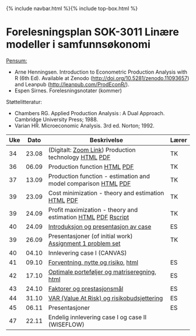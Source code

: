 {% include navbar.html %}{% include top-box.html %}
# Forelesningsplan  SOK-3011 Linære modeller i samfunnsøkonomi 

[Pensum:](https://bibsys-c.alma.exlibrisgroup.com/leganto/readinglist/searchlists/12268731710002205)

* Arne Henningsen. Introduction to Econometric Production Analysis with R (6th Ed). Available at Zenodo (http://doi.org/10.5281/zenodo.11093657) and Leanpub (http://leanpub.com/ProdEconR/).
* Espen Sirnes. Forelesningsnotater (kommer)

Støttelitteratur:
* Chambers RG. Applied Production Analysis : A Dual Approach. Cambridge University Press; 1988.
* Varian HR. Microeconomic Analysis. 3rd ed. Norton; 1992.

| Uke | Dato       | Beskrivelse                | Lærer   |
|-----|------------|----------------------------|---------|
| 34  | 23.08 | (Digitalt: [Zoom Link](https://oslomet.zoom.us/j/66554734546?pwd=RfzBIvxkWBTcS5Rx2W4KsYpNxZlu8y.1)) Production technology [HTML](https://uit-sok-3011-h24.github.io/tapaslectures/lecture4/apa4.html) [PDF](https://uit-sok-3011-h24.github.io/tapaslectures/lecture1/apa1.pdf)| TK |
| 36  | 06.09 | Production function [HTML](https://uit-sok-3011-h24.github.io/tapaslectures/lecture4/apa4.html)  [PDF](https://uit-sok-3011-h24.github.io/tapaslectures/lecture2/apa2.pdf)| TK |
| 37  | 13.09 | Production function - estimation and model comparison [HTML](https://uit-sok-3011-h24.github.io/tapaslectures/lecture4/apa4.html)  [PDF](https://uit-sok-3011-h24.github.io/tapaslectures/lecture3/apa3.pdf) | TK |
| 39  | 23.09 | Cost minimization - theory and estimation [HTML](https://uit-sok-3011-h24.github.io/tapaslectures/lecture4/apa4.html)  [PDF](https://uit-sok-3011-h24.github.io/tapaslectures/lecture4/apa4.pdf) | TK |
| 39  | 24.09 | Profit maximization - theory and estimation [HTML](https://uit-sok-3011-h24.github.io/tapaslectures/lecture4/apa4.html)  [PDF](https://uit-sok-3011-h24.github.io/tapaslectures/lecture4/apa4.pdf) [Rscript](https://uit-sok-3011-h24.github.io/tapaslectures/lecture4/allcodes.R) | TK |
| 40  | 24.09 | [Introduksjon og presentasjon av case](finans/1-introduksjon.html)| ES|
| 39  | 26.09 | Presentasjoner (of initial work) [Assignment 1 problem set](https://uit-sok-3011-h24.github.io/tapaslectures/qs.pdf)      | TK |
| 40  | 04.10 | Innlevering case I (CANVAS)    |         |
| 41  | 09.10 | [Forventning, nytte og risiko](finans/2-expectation_utility.pdf), [html](finans/2-expectation_utility.html)| ES|
| 42  | 17.10 | [Optimale porteføljer og matriseregning](finans/3-lecture_optport.pdf), [html](finans/3-lecture_optport.html)| ES|
| 43  | 24.10 | [Faktorer og prestasjonsmål](finans/4-lecture_factor.pdf)| ES|
| 44  | 31.10 | [VAR (Value At Risk) og risikobudsjettering](5-lecture_VaR.html)| ES|
| 45  | 06.11 | Presentasjoner       | ES|
| 47  | 22.11 | Endelig innlevering case I og case II (WISEFLOW)         |         |







